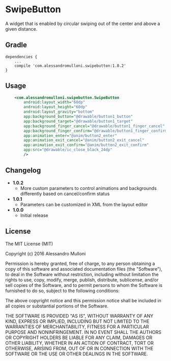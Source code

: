 SwipeButton
===========

A widget that is enabled by circular swiping out of the center and above a given distance.

Gradle
------
```
dependencies {
    ...
    compile 'com.alessandromulloni.swipebutton:1.0.2'
}
```

Usage
-----
```xml
    <com.alessandromulloni.swipebutton.SwipeButton
        android:layout_width="60dp"
        android:layout_height="60dp"
        android:layout_gravity="bottom"
        app:background_button="@drawable/button1_button"
        app:background_target="@drawable/button1_target"
        app:background_finger_cancel="@drawable/button1_finger_cancel"
        app:background_finger_confirm="@drawable/button1_finger_confirm"
        app:animation_enter="@anim/button2_enter"
        app:animation_exit_cancel="@anim/button2_exit_cancel"
        app:animation_exit_confirm="@anim/button2_exit_confirm"
        app:src="@drawable/ic_close_black_24dp"
        />
```

Changelog
---------
* **1.0.2**
    * More custom parameters to control animations and backgrounds differently based on cancel/confirm status
* **1.0.1**
    * Parameters can be customized in XML from the layout editor
* **1.0.0**
    * Initial release

License
-------

The MIT License (MIT)

Copyright (c) 2016 Alessandro Mulloni

Permission is hereby granted, free of charge, to any person obtaining a copy
of this software and associated documentation files (the "Software"), to deal
in the Software without restriction, including without limitation the rights
to use, copy, modify, merge, publish, distribute, sublicense, and/or sell
copies of the Software, and to permit persons to whom the Software is
furnished to do so, subject to the following conditions:

The above copyright notice and this permission notice shall be included in all
copies or substantial portions of the Software.

THE SOFTWARE IS PROVIDED "AS IS", WITHOUT WARRANTY OF ANY KIND, EXPRESS OR
IMPLIED, INCLUDING BUT NOT LIMITED TO THE WARRANTIES OF MERCHANTABILITY,
FITNESS FOR A PARTICULAR PURPOSE AND NONINFRINGEMENT. IN NO EVENT SHALL THE
AUTHORS OR COPYRIGHT HOLDERS BE LIABLE FOR ANY CLAIM, DAMAGES OR OTHER
LIABILITY, WHETHER IN AN ACTION OF CONTRACT, TORT OR OTHERWISE, ARISING FROM,
OUT OF OR IN CONNECTION WITH THE SOFTWARE OR THE USE OR OTHER DEALINGS IN THE
SOFTWARE.

